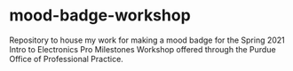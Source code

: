 # mood-badge-workshop
Repository to house my work for making a mood badge for the Spring 2021 Intro to Electronics Pro Milestones Workshop offered through the Purdue Office of Professional Practice.
